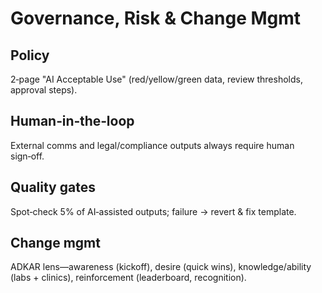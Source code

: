 # Governance, Risk & Change Mgmt

## Policy

2‑page "AI Acceptable Use" (red/yellow/green data, review thresholds, approval steps).

## Human‑in‑the‑loop

External comms and legal/compliance outputs always require human sign‑off.

## Quality gates

Spot‑check 5% of AI‑assisted outputs; failure → revert & fix template.

## Change mgmt

ADKAR lens—awareness (kickoff), desire (quick wins), knowledge/ability (labs + clinics), reinforcement (leaderboard, recognition).
